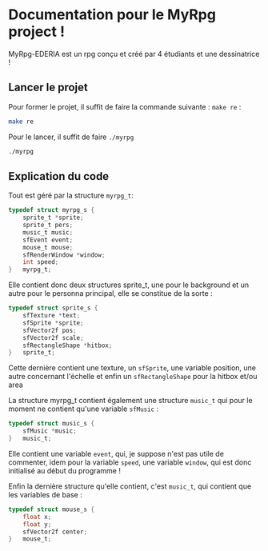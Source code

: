 # Documentation pour le MyRpg project !

MyRpg-EDERIA est un rpg conçu et créé par 4 étudiants et une dessinatrice !

## Lancer le projet

Pour former le projet, il suffit de faire la commande suivante : `make re` :
```sh
make re
```

Pour le lancer, il suffit de faire `./myrpg`

```sh
./myrpg
```

## Explication du code

Tout est géré par la structure `myrpg_t`:

```c
typedef struct myrpg_s {
    sprite_t *sprite;
    sprite_t pers;
    music_t music;
    sfEvent event;
    mouse_t mouse;
    sfRenderWindow *window;
    int speed;
}   myrpg_t;
```

Elle contient donc deux structures sprite_t, une pour le background et un autre pour le personna principal, elle se constitue de la sorte :

```c
typedef struct sprite_s {
    sfTexture *text;
    sfSprite *sprite;
    sfVector2f pos;
    sfVector2f scale;
    sfRectangleShape *hitbox;
}   sprite_t;
```

Cette dernière contient une texture, un `sfSprite`, une variable position, une autre concernant l'échelle et enfin un `sfRectangleShape` pour la hitbox et/ou area

La structure myrpg_t contient également une structure `music_t` qui pour le moment ne contient qu'une variable `sfMusic` :

```c
typedef struct music_s {
    sfMusic *music;
}   music_t;
```

Elle contient une variable `event`, qui, je suppose n'est pas utile de commenter, idem pour la variable `speed`, une variable `window`, qui est donc initialisé au début du programme !

Enfin la dernière structure qu'elle contient, c'est `music_t`, qui contient que les variables de base :

```c
typedef struct mouse_s {
    float x;
    float y;
    sfVector2f center;
}   mouse_t;
```
